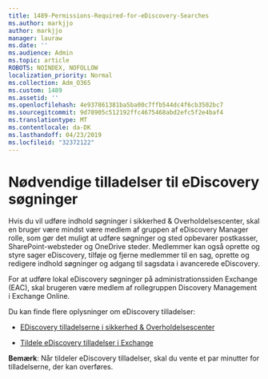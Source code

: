 ```yaml
---
title: 1489-Permissions-Required-for-eDiscovery-Searches
ms.author: markjjo
author: markjjo
manager: lauraw
ms.date: ''
ms.audience: Admin
ms.topic: article
ROBOTS: NOINDEX, NOFOLLOW
localization_priority: Normal
ms.collection: Adm_O365
ms.custom: 1489
ms.assetid: ''
ms.openlocfilehash: 4e937861381ba5ba00c7ffb544dc4f6cb3502bc7
ms.sourcegitcommit: 9d78905c512192ffc4675468abd2efc5f2e4baf4
ms.translationtype: MT
ms.contentlocale: da-DK
ms.lasthandoff: 04/23/2019
ms.locfileid: "32372122"
---
```

# <a name="permissions-required-for-ediscovery-searches"></a>Nødvendige tilladelser til eDiscovery søgninger

Hvis du vil udføre indhold søgninger i sikkerhed & Overholdelsescenter, skal en bruger være mindst være medlem af gruppen af eDiscovery Manager rolle, som gør det muligt at udføre søgninger og sted opbevarer postkasser, SharePoint-websteder og OneDrive steder. Medlemmer kan også oprette og styre sager eDiscovery, tilføje og fjerne medlemmer til en sag, oprette og redigere indhold søgninger og adgang til sagsdata i avancerede eDiscovery.

For at udføre lokal eDiscovery søgninger på administrationssiden Exchange (EAC), skal brugeren være medlem af rollegruppen Discovery Management i Exchange Online.

Du kan finde flere oplysninger om eDiscovery tilladelser: 

- [EDiscovery tilladelserne i sikkerhed & Overholdelsescenter](https://docs.microsoft.com/office365/securitycompliance/assign-ediscovery-permissions)

- [Tildele eDiscovery tilladelser i Exchange](https://docs.microsoft.com/exchange/security-and-compliance/in-place-ediscovery/assign-ediscovery-permissions)

**Bemærk**: Når tildeler eDiscovery tilladelser, skal du vente et par minutter for tilladelserne, der kan overføres.
